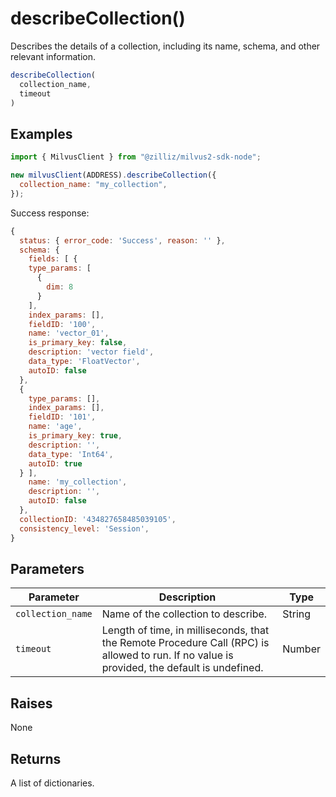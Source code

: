 # describeCollection()

Describes the details of a collection, including its name, schema, and other relevant information.

```javascript
describeCollection(
  collection_name,
  timeout
)
```

## Examples

```javascript
import { MilvusClient } from "@zilliz/milvus2-sdk-node";

new milvusClient(ADDRESS).describeCollection({
  collection_name: "my_collection",
});
```

Success response:

```javascript
{
  status: { error_code: 'Success', reason: '' },
  schema: {
    fields: [ {
    type_params: [
      {
        dim: 8
      }
    ],
    index_params: [],
    fieldID: '100',
    name: 'vector_01',
    is_primary_key: false,
    description: 'vector field',
    data_type: 'FloatVector',
    autoID: false
  },
  {
    type_params: [],
    index_params: [],
    fieldID: '101',
    name: 'age',
    is_primary_key: true,
    description: '',
    data_type: 'Int64',
    autoID: true
  } ],
    name: 'my_collection',
    description: '',
    autoID: false
  },
  collectionID: '434827658485039105',
  consistency_level: 'Session',
}
```

## Parameters

| Parameter      | Description                                                                                                                                                                       | Type   |
| --------------- | --------------------------------------------------------------------------------------------------------------------------------------------------------------------------------- | ------ |
| `collection_name` | Name of the collection to describe.                                                                                                                                                   | String |
| `timeout`        | Length of time, in milliseconds, that the Remote Procedure Call (RPC) is allowed to run. If no value is provided, the default is undefined. | Number |

## Raises

None

## Returns

A list of dictionaries.